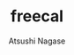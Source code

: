 ---
title: "freecal"
import_path: "go.ngs.io/freecal"
repo_url: "https://github.com/ngs/go-freecal"
description: "Go package for working with FreeCal calendar services"
version: "v1.0.0"
tags:
  - calendar
  - api
  - freecal
documentation_url: "https://pkg.go.dev/go.ngs.io/freecal"
license: "MIT"
author: "Atsushi Nagase"
created_at: "2024-01-01"
updated_at: "2024-12-01"
---